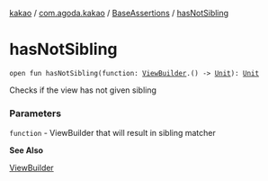 [kakao](../../index.md) / [com.agoda.kakao](../index.md) / [BaseAssertions](index.md) / [hasNotSibling](./has-not-sibling.md)

# hasNotSibling

`open fun hasNotSibling(function: `[`ViewBuilder`](../-view-builder/index.md)`.() -> `[`Unit`](https://kotlinlang.org/api/latest/jvm/stdlib/kotlin/-unit/index.html)`): `[`Unit`](https://kotlinlang.org/api/latest/jvm/stdlib/kotlin/-unit/index.html)

Checks if the view has not given sibling

### Parameters

`function` - ViewBuilder that will result in sibling matcher

**See Also**

[ViewBuilder](../-view-builder/index.md)

